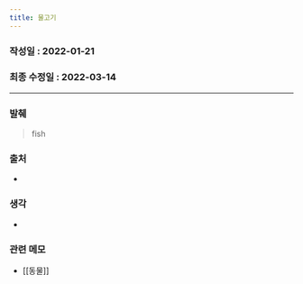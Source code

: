 ```yaml
---
title: 물고기
---
```


### 작성일 : 2022-01-21 
### 최종 수정일 : 2022-03-14
----
### 발췌
> fish

### 출처
- 

### 생각
- 

### 관련 메모 
- [[동물]]
